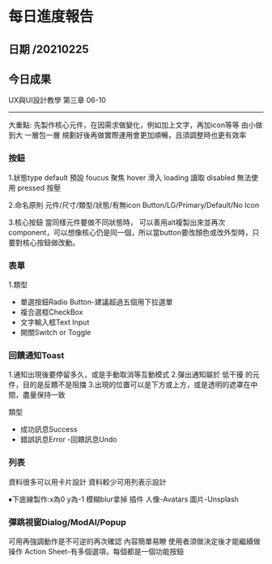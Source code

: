 每日進度報告
======
日期 /20210225
---
今日成果
---
UX與UI設計教學 第三章 06-10


***
大重點:
先製作核心元件，在因需求做變化，例如加上文字，再加icon等等
由小做到大 一層包一層
規劃好後再做實際運用會更加順暢，且須調整時也更有效率
### 按鈕
1.狀態type
default 預設
foucus 聚焦
hover 滑入
loading 讀取
disabled 無法使用
pressed 按壓

2.命名原則
元件/尺寸/類型/狀態/有無icon
Button/LG/Primary/Default/No Icon

3.核心按鈕
當同樣元件要做不同狀態時，
可以善用alt複製出來並再次component，可以想像核心仍是同一個，所以當button要改顏色或改外型時，只要對核心按鈕做改動。

### 表單
1.類型
- 單選按鈕Radio Button-建議超過五個用下拉選單
- 複合選框CheckBox
- 文字輸入框Text Input
- 開關Switch or Toggle



### 回饋通知Toast
1.通知出現後要停留多久，或是手動取消等互動模式
2.彈出通知屬於 低干擾 的元件，目的是反饋不是阻擋
3.出現的位置可以是下方或上方，或是透明的遮罩在中間，盡量保持一致

類型 
 - 成功訊息Success 
 - 錯誤訊息Error 
 -回饋訊息Undo 
  
### 列表
 資料很多可以用卡片設計
 資料較少可用列表示設計
 

&diams;下底線製作:x為0 y為-1 模糊blur拿掉
插件 人像-Avatars 圖片-Unsplash

### 彈跳視窗Dialog/ModAl/Popup
可用再強調動作是不可逆的再次確認
內容簡單易瞭
使用者須做決定後才能繼續做操作
Action Sheet-有多個選項，每個都是一個功能按鈕